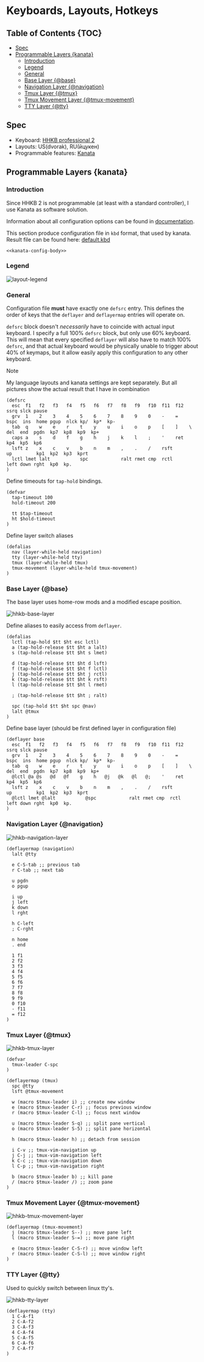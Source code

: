 # Keyboards, Layouts, Hotkeys

## Table of Contents {TOC}

<!-- toc-start -->

- [Spec](#Spec)
- [Programmable Layers {kanata}](<#Programmable Layers {kanata}>)
  - [Introduction](#Introduction)
  - [Legend](#Legend)
  - [General](#General)
  - [Base Layer {@base}](<#Base Layer {@base}>)
  - [Navigation Layer {@navigation}](<#Navigation Layer {@navigation}>)
  - [Tmux Layer {@tmux}](<#Tmux Layer {@tmux}>)
  - [Tmux Movement Layer {@tmux-movement}](<#Tmux Movement Layer {@tmux-movement}>)
  - [TTY Layer {@tty}](<#TTY Layer {@tty}>)

<!-- toc-end -->

## Spec

- Keyboard: [HHKB professional 2](https://www.hhkeyboard.com/uk/products/pro2)
- Layouts: US(dvorak), RU(йцукен)
- Programmable features: [Kanata](https://github.com/jtroo/kanata)

## Programmable Layers {kanata}

### Introduction

Since HHKB 2 is not programmable (at least with a standard controller), I use Kanata as software
solution.

Information about all configuration options can be found in
[documentation](https://github.com/jtroo/kanata/blob/main/docs/config.adoc).

This section produce configuration file in `kbd` format, that used by kanata. Result file can be
found here: [default.kbd](../modules/combined/keyboard/kanata/default.kbd)

```{.kbd file=modules/combined/keyboard/kanata/default.kbd}
<<kanata-config-body>>
```

### Legend

![layout-legend](../assets/keyboard-layouts/layout-legend.png)

### General

Configuration file **must** have exactly one `defsrc` entry. This defines the order of keys that the
`deflayer` and `deflayermap` entries will operate on.

`defsrc` block doesn't _necessarily_ have to coincide with actual input keyboard. I specify a full
100% `defsrc` block, but only use 60% keyboard. This will mean that every specified `deflayer` will
also have to match 100% `defsrc`, and that actual keyboard would be physically unable to trigger
about 40% of keymaps, but it allow easily apply this configuration to any other keyboard.

> [!NOTE]
>
> My language layouts and kanata settings are kept separately. But all pictures show the actual
> result that I have in combination

```{.kbd #kanata-config-body}
(defsrc
  esc  f1   f2   f3   f4   f5   f6   f7   f8   f9   f10  f11  f12        ssrq slck pause
  grv  1    2    3    4    5    6    7    8    9    0    -    =    bspc  ins  home pgup  nlck kp/  kp*  kp-
  tab  q    w    e    r    t    y    u    i    o    p    [    ]    \     del  end  pgdn  kp7  kp8  kp9  kp+
  caps a    s    d    f    g    h    j    k    l    ;    '    ret                        kp4  kp5  kp6
  lsft z    x    c    v    b    n    m    ,    .    /    rsft                 up         kp1  kp2  kp3  kprt
  lctl lmet lalt           spc            ralt rmet cmp  rctl            left down rght  kp0  kp.
)
```

Define timeouts for `tap-hold` bindings.

```{.kbd #kanata-config-body}
(defvar
  tap-timeout 100
  hold-timeout 200

  tt $tap-timeout
  ht $hold-timeout
)
```

Define layer switch aliases

```{.kbd #kanata-config-body}
(defalias
  nav (layer-while-held navigation)
  tty (layer-while-held tty)
  tmux (layer-while-held tmux)
  tmux-movement (layer-while-held tmux-movement)
)
```

### Base Layer {@base}

The base layer uses home-row mods and a modified escape position.

![hhkb-base-layer](../assets/keyboard-layouts/hhkb-base-layer.png)

Define aliases to easily access from `deflayer`.

```{.kbd #kanata-config-body}
(defalias
  lctl (tap-hold $tt $ht esc lctl)
  a (tap-hold-release $tt $ht a lalt)
  s (tap-hold-release $tt $ht s lmet)

  d (tap-hold-release $tt $ht d lsft)
  f (tap-hold-release $tt $ht f lctl)
  j (tap-hold-release $tt $ht j rctl)
  k (tap-hold-release $tt $ht k rsft)
  l (tap-hold-release $tt $ht l rmet)

  ; (tap-hold-release $tt $ht ; ralt)

  spc (tap-hold $tt $ht spc @nav)
  lalt @tmux
)
```

Define base layer (should be first defined layer in configuration file)

```{.kbd #kanata-config-body}
(deflayer base
  esc  f1   f2   f3   f4   f5   f6   f7   f8   f9   f10  f11  f12        ssrq slck pause
  grv  1    2    3    4    5    6    7    8    9    0    -    =    bspc  ins  home pgup  nlck kp/  kp*  kp-
  tab  q    w    e    r    t    y    u    i    o    p    [    ]    \     del  end  pgdn  kp7  kp8  kp9  kp+
  @lctl @a @s   @d   @f    g    h   @j   @k   @l   @;    '    ret                        kp4  kp5  kp6
  lsft z    x    c    v    b    n    m    ,    .    /    rsft                 up         kp1  kp2  kp3  kprt
  @lctl lmet @lalt           @spc            ralt rmet cmp  rctl            left down rght  kp0  kp.
)
```

### Navigation Layer {@navigation}

![hhkb-navigation-layer](../assets/keyboard-layouts/hhkb-navigation-layer.png)

```{.kbd #kanata-config-body}
(deflayermap (navigation)
  lalt @tty

  e C-S-tab ;; previous tab
  r C-tab ;; next tab

  u pgdn
  o pgup

  i up
  j left
  k down
  l rght

  h C-left
  ; C-rght

  n home
  . end

  1 f1
  2 f2
  3 f3
  4 f4
  5 f5
  6 f6
  7 f7
  8 f8
  9 f9
  0 f10
  - f11
  = f12
)
```

### Tmux Layer {@tmux}

![hhkb-tmux-layer](../assets/keyboard-layouts/hhkb-tmux-layer.png)

```{.kbd #kanata-config-body}
(defvar
  tmux-leader C-spc
)

(deflayermap (tmux)
  spc @tty
  lsft @tmux-movement

  w (macro $tmux-leader i) ;; create new window
  e (macro $tmux-leader C-r) ;; focus previous window
  r (macro $tmux-leader C-l) ;; focus next window

  u (macro $tmux-leader S-q) ;; split pane vertical
  o (macro $tmux-leader S-5) ;; split pane horizontal

  h (macro $tmux-leader h) ;; detach from session

  i C-v ;; tmux-vim-navigation up
  j C-j ;; tmux-vim-navigation left
  k C-c ;; tmux-vim-navigation down
  l C-p ;; tmux-vim-navigation right

  b (macro $tmux-leader b) ;; kill pane
  / (macro $tmux-leader /) ;; zoom pane
)
```

### Tmux Movement Layer {@tmux-movement}

![hhkb-tmux-movement-layer](../assets/keyboard-layouts/hhkb-tmux-movement-layer.png)

```{.kbd #kanata-config-body}
(deflayermap (tmux-movement)
  j (macro $tmux-leader S--) ;; move pane left
  l (macro $tmux-leader S-=) ;; move pane right

  e (macro $tmux-leader C-S-r) ;; move window left
  r (macro $tmux-leader C-S-l) ;; move window right
)
```

### TTY Layer {@tty}

Used to quickly switch between linux tty's.

![hhkb-tty-layer](../assets/keyboard-layouts/hhkb-tty-layer.png)

```{.kbd #kanata-config-body}
(deflayermap (tty)
  1 C-A-f1
  2 C-A-f2
  3 C-A-f3
  4 C-A-f4
  5 C-A-f5
  6 C-A-f6
  7 C-A-f7
)
```
